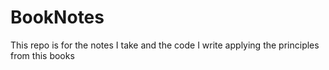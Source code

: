 # BookNotes
This repo is for the notes I take and the code I write applying the principles from this books
